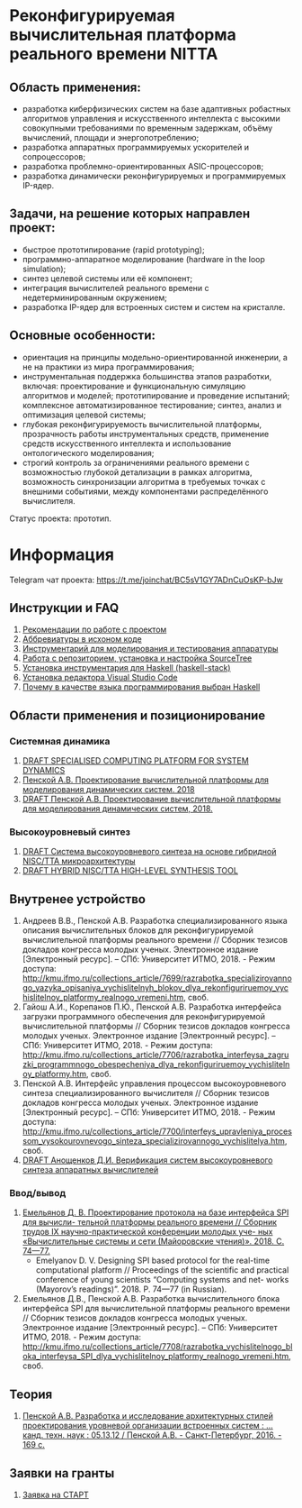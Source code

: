 # Реконфигурируемая вычислительная платформа реального времени NITTA
## Область применения:
- разработка киберфизических систем на базе адаптивных робастных алгоритмов управления и искусственного интеллекта с высокими совокупными требованиями по временным задержкам, объёму вычислений, площади и энергопотреблению;
- разработка аппаратных программируемых ускорителей и сопроцессоров;
- разработка проблемно-ориентированных ASIC-процессоров;
- разработка динамически реконфигурируемых и программируемых IP-ядер.

## Задачи, на решение которых направлен проект:
- быстрое прототипирование (rapid prototyping);
- программно-аппаратное моделирование (hardware in the loop simulation);
- синтез целевой системы или её компонент;
- интеграция вычислителей реального времени с недетерминированным окружением;
- разработка IP-ядер для встроенных систем и систем на кристалле.

## Основные особенности:
- ориентация на принципы модельно-ориентированной инженерии, а не на практики из мира программирования;
- инструментальная поддержка большинства этапов разработки, включая: проектирование и функциональную симуляцию алгоритмов и моделей; прототипирование и проведение испытаний; комплексное автоматизированное тестирование; синтез, анализ и оптимизация целевой системы;
- глубокая реконфигурируемость вычислительной платформы, прозрачность работы инструментальных средств, применение средств искусственного интеллекта и использование онтологического моделирования;
- строгий контроль за ограничениями реального времени с возможностью глубокой детализации в рамках алгоритма, возможность синхронизации алгоритма в требуемых точках с внешними событиями, между компонентами распределённого вычислителя.

Статус проекта: прототип.

# Информация
Telegram чат проекта: <https://t.me/joinchat/BC5sV1GY7ADnCuOsKP-bJw>

## Инструкции и FAQ
1. [Рекомендации по работе с проектом](doc/rules.md)
1. [Аббревиатуры в исхоном коде](doc/abbreviation.md)
1. [Инструментарий для моделирования и тестирования аппаратуры](doc/hdl-install.md)
1. [Работа с репозиторием, установка и настройка SourceTree](doc/sourcetree-install.md)
1. [Установка инструментария для Haskell (haskell-stack)](doc/stack-install.md)
1. [Установка редактора Visual Studio Code](doc/vscode-install.md)
1. [Почему в качестве языка программирования выбран Haskell](/doc/why-haskell)

## Области применения и позиционирование
### Системная динамика
1. [DRAFT SPECIALISED COMPUTING PLATFORM FOR SYSTEM DYNAMICS](https://nitta.io/nitta-corp/docs/src/master/2018%20SGEM%20SD.pdf)
1. [Пенской А.В. Проектирование вычислительной платформы для моделирования динамических систем. 2018](https://nitta.io/nitta-corp/docs/src/master/2018%20PPK%20sdcloud-es%20slides.pdf)
1. [DRAFT Пенской А.В. Проектирование вычислительной платформы для моделирования динамических систем, 2018.](https://nitta.io/nitta-corp/docs/src/master/2018%20PPK%20sdcloud-es.pdf)

### Высокоуровневый синтез
1. [DRAFT Система высокоуровневого синтеза на основе гибридной NISC/TTA микроархитектуры](https://nitta.io/nitta-corp/docs/src/master/2018%20MAI%20HLS.pdf)
1. [DRAFT HYBRID NISC/TTA HIGH-LEVEL SYNTHESIS TOOL](https://nitta.io/nitta-corp/docs/src/master/2018%20SGEM%20HLS.pdf)

## Внутренее устройство
1. Андреев В.В., Пенской А.В. Разработка специализированного языка описания вычислительных блоков для реконфигурируемой вычислительной платформы реального времени // Сборник тезисов докладов конгресса молодых ученых. Электронное издание [Электронный ресурс]. – СПб: Университет ИТМО, 2018. - Режим доступа: <http://kmu.ifmo.ru/collections_article/7699/razrabotka_specializirovannogo_yazyka_opisaniya_vychislitelnyh_blokov_dlya_rekonfiguriruemoy_vychislitelnoy_platformy_realnogo_vremeni.htm>, своб.
1. Гайош А.И., Корепанов П.Ю., Пенской А.В. Разработка интерфейса загрузки программного обеспечения для реконфигурируемой вычислительной платформы // Сборник тезисов докладов конгресса молодых ученых. Электронное издание [Электронный ресурс]. – СПб: Университет ИТМО, 2018. - Режим доступа: <http://kmu.ifmo.ru/collections_article/7706/razrabotka_interfeysa_zagruzki_programmnogo_obespecheniya_dlya_rekonfiguriruemoy_vychislitelnoy_platformy.htm>, своб.
1. Пенской А.В. Интерфейс управления процессом высокоуровневого синтеза специализированного вычислителя // Сборник тезисов докладов конгресса молодых ученых. Электронное издание [Электронный ресурс]. – СПб: Университет ИТМО, 2018. - Режим доступа: <http://kmu.ifmo.ru/collections_article/7700/interfeys_upravleniya_processom_vysokourovnevogo_sinteza_specializirovannogo_vychislitelya.htm>, своб.
1. [DRAFT Анощенков Д.И. Верификация систем высокоуровневого синтеза аппаратных вычислителей](https://nitta.io/nitta-corp/docs/src/master/2018%20PPK%20Property%20Based%20testing%20HLS.pdf)

### Ввод/вывод
1. [Емельянов Д. В. Проектирование протокола на базе интерфейса SPI для вычисли-
тельной платформы реального времени // Сборник трудов IX научно-практической конференции молодых уче-
ных «Вычислительные системы и сети (Майоровские чтения)». 2018. С. 74—77.](https://nitta.io/nitta-corp/docs/src/master/2017%20MR%20SPI.pdf)
    - Emelyanov D. V. Designing SPI based protocol for the real-time computational platform // Proceedings of the scientific and practical conference of young scientists “Computing systems and net-
works (Mayorov’s readings)”. 2018. P. 74—77 (in Russian).
1. Емельянов Д.В., Пенской А.В. Разработка вычислительного блока интерфейса SPI для вычислительной платформы реального времени // Сборник тезисов докладов конгресса молодых ученых. Электронное издание [Электронный ресурс]. – СПб: Университет ИТМО, 2018. - Режим доступа: <http://kmu.ifmo.ru/collections_article/7708/razrabotka_vychislitelnogo_bloka_interfeysa_SPI_dlya_vychislitelnoy_platformy_realnogo_vremeni.htm>, своб.

## Теория
1. [Пенской А.В. Разработка и исследование архитектурных стилей проектирования уровневой организации встроенных систем : ... канд. техн. наук : 05.13.12 / Пенской А.В. - Санкт-Петербург, 2016. - 169 с.](https://isu.ifmo.ru/index/0EF1389C59C61A76286892961DA96781)

## Заявки на гранты
1. [Заявка на СТАРТ](https://nitta.io/nitta-corp/docs/src/master/2018_start_RTM.pdf)
